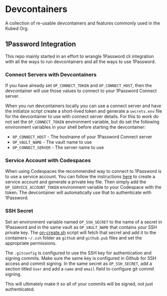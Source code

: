 # Devcontainers  

A collection of re-usable devcontainers and features commonly used in the Kubed Org. 

## 1Password Integration

This repo mainly started in an effort to wrangle 1Password cli integration with all the ways to run devcontainers and all the ways to use 1Password. 

### Connect Servers with Devcontainers  

If you have already set `OP_CONNECT_TOKEN` and `OP_CONNECT_HOST`, then the devcontainer will use those values to connect to your 1Password Connect server.

When you run devcontainers locally you can use a connect server and have the initialize script create a short-lived token and generate a `secrets.env` file for the devcontainer to use with connect server details. For this to work do not set the `OP_CONNECT_TOKEN` environment variable, but do set the following environment variables in your shell before starting the devcontainer: 
- `OP_CONNECT_HOST` - The hostname of your 1Password Connect server
- `OP_VAULT_NAME` - The vault name to use
- `OP_CONNECT_SERVER` - The server name to use

### Service Account with Codespaces  

When using Codespaces the recommended way to connect to 1Password is to use a service account. You can follow the instructions [here](https://developer.1password.com/docs/services/service-accounts/) to create a service account and generate a private key file. Then simply add the `OP_SERVICE_ACCOUNT_TOKEN` environment variable to your Codespace with the token. The devcontainer will automatically use that to authenticate with 1Password.

### SSH Secret 

Set an environment variable named ``OP_SSH_SECRET`` to the name of a secret in 1Password and in the same vault as `OP_VAULT_NAME` that contains your SSH private key. The [on-create.sh](./scripts/on-create.sh) script will fetch that secret and add it to the containers `~/.ssh` folder as `github` and `github.pub` files and set the appropriate permissions. 

The `.gitconfig` is configured to use the SSH key for authentication and signing commits. Make sure the same key is configured in Github for SSH access and commit signing. In the same secret as `OP_SSH_SECRET`, add a section titled `User` and add a `name` and `email` field to configure git commit signing.

This will ultimately make it so all of your commits will be signed, not just authenticated. 

